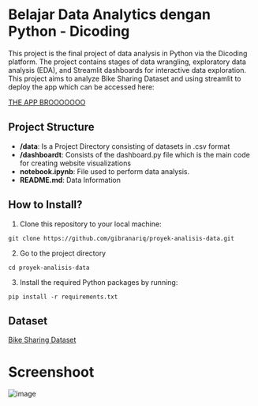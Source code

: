 # Belajar Data Analytics dengan Python - Dicoding

This project is the final project of data analysis in Python via the Dicoding platform. The project contains stages of data wrangling, exploratory data analysis (EDA), and Streamlit dashboards for interactive data exploration. This project aims to analyze Bike Sharing Dataset and using streamlit to deploy the app which can be accessed here:

[THE APP BROOOOOOO](https://gibran-bike-dashboard.streamlit.app/)



## Project Structure
- **/data**: Is a Project Directory consisting of datasets in .csv format
- **/dashboardt**: Consists of the dashboard.py file which is the main code for creating website visualizations
- **notebook.ipynb**: File used to perform data analysis.
- **README.md**: Data Information
  
## How to Install?
1. Clone this repository to your local machine:
```
git clone https://github.com/gibranariq/proyek-analisis-data.git
```
2. Go to the project directory
```
cd proyek-analisis-data
```
3. Install the required Python packages by running:
```
pip install -r requirements.txt
```

## Dataset
[Bike Sharing Dataset](https://www.kaggle.com/datasets/lakshmi25npathi/bike-sharing-dataset)

# Screenshoot
![image](https://github.com/gibranariq/proyek-analisis-data/assets/90262498/1a85bc97-d1db-4a2e-8d53-12d7f359b3d4)
